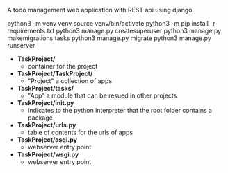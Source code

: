 A todo management web application with REST api using django

python3 -m venv venv
source venv/bin/activate
python3 -m pip install -r requirements.txt
python3 manage.py createsuperuser
python3 manage.py makemigrations tasks
python3 manage.py migrate
python3 manage.py runserver



-   **TaskProject/**
    - container for the project
- **TaskProject/TaskProject/**
    - "Project" a collection of apps
- **TaskProject/tasks/**
    - "App" a module that can be resued in other projects
- **TaskProject/__init__.py**
    - indicates to the python interpreter that the root folder contains a package
- **TaskProject/urls.py**
    - table of contents for the urls of apps
- **TaskProject/asgi.py**
    - webserver entry point
- **TaskProject/wsgi.py**
    - webserver entry point



